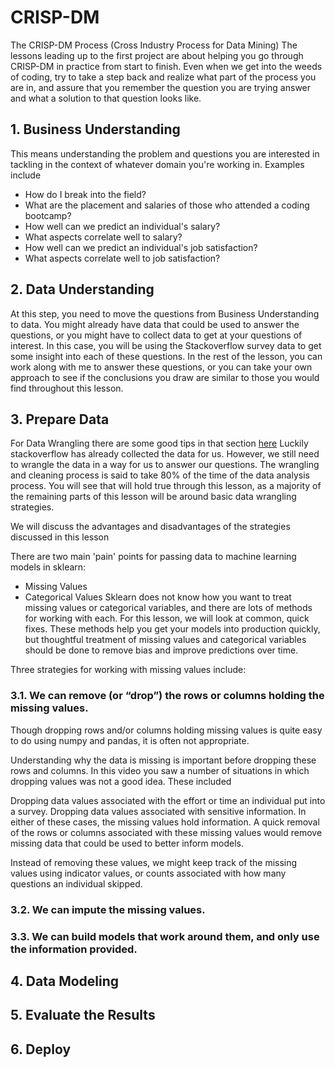 # CRISP-DM

The CRISP-DM Process (Cross Industry Process for Data Mining)
The lessons leading up to the first project are about helping you go through CRISP-DM in practice from start to finish. Even when we get into the weeds of coding, try to take a step back and realize what part of the process you are in, and assure that you remember the question you are trying answer and what a solution to that question looks like.

## 1. Business Understanding
This means understanding the problem and questions you are interested in tackling in the context of whatever domain you're working in. Examples include
* How do I break into the field?
* What are the placement and salaries of those who attended a coding bootcamp?
* How well can we predict an individual's salary?
* What aspects correlate well to salary?
* How well can we predict an individual's job satisfaction?
* What aspects correlate well to job satisfaction?

## 2. Data Understanding
At this step, you need to move the questions from Business Understanding to data. You might already have data that could be used to answer the questions, or you might have to collect data to get at your questions of interest.
In this case, you will be using the Stackoverflow survey data to get some insight into each of these questions. In the rest of the lesson, you can work along with me to answer these questions, or you can take your own approach to see if the conclusions you draw are similar to those you would find throughout this lesson.

## 3. Prepare Data

For Data Wrangling there are some good tips in that section [here](https://chrisalbon.com/)
Luckily stackoverflow has already collected the data for us. However, we still need to wrangle the data in a way for us to answer our questions. The wrangling and cleaning process is said to take 80% of the time of the data analysis process. You will see that will hold true through this lesson, as a majority of the remaining parts of this lesson will be around basic data wrangling strategies.

We will discuss the advantages and disadvantages of the strategies discussed in this lesson

There are two main 'pain' points for passing data to machine learning models in sklearn:

* Missing Values
* Categorical Values
Sklearn does not know how you want to treat missing values or categorical variables, and there are lots of methods for working with each. For this lesson, we will look at common, quick fixes. These methods help you get your models into production quickly, but thoughtful treatment of missing values and categorical variables should be done to remove bias and improve predictions over time.

Three strategies for working with missing values include:

### 3.1. We can remove (or “drop”) the rows or columns holding the missing values.
Though dropping rows and/or columns holding missing values is quite easy to do using numpy and pandas, it is often not appropriate.

Understanding why the data is missing is important before dropping these rows and columns. In this video you saw a number of situations in which dropping values was not a good idea. These included

Dropping data values associated with the effort or time an individual put into a survey.
Dropping data values associated with sensitive information.
In either of these cases, the missing values hold information. A quick removal of the rows or columns associated with these missing values would remove missing data that could be used to better inform models.

Instead of removing these values, we might keep track of the missing values using indicator values, or counts associated with how many questions an individual skipped.

### 3.2. We can impute the missing values.
### 3.3. We can build models that work around them, and only use the information provided.

## 4. Data Modeling

## 5. Evaluate the Results

## 6. Deploy


